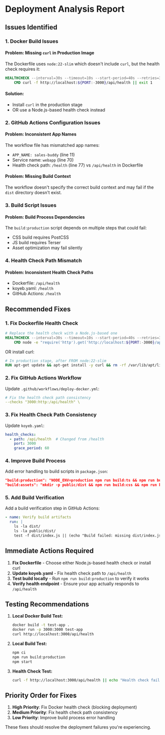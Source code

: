 # Deployment Analysis Report

## Issues Identified

### 1. **Docker Build Issues**

#### Problem: Missing `curl` in Production Image
The Dockerfile uses `node:22-slim` which doesn't include `curl`, but the health check requires it:
```dockerfile
HEALTHCHECK --interval=30s --timeout=10s --start-period=40s --retries=3 \
    CMD curl -f http://localhost:${PORT:-3000}/api/health || exit 1
```

#### Solution:
- Install `curl` in the production stage
- OR use a Node.js-based health check instead

### 2. **GitHub Actions Configuration Issues**

#### Problem: Inconsistent App Names
The workflow file has mismatched app names:
- `APP_NAME: sales-buddy` (line 11)
- Service name: `webapp` (line 70)
- Health check path: `/health` (line 77) vs `/api/health` in Dockerfile

#### Problem: Missing Build Context
The workflow doesn't specify the correct build context and may fail if the `dist` directory doesn't exist.

### 3. **Build Script Issues**

#### Problem: Build Process Dependencies
The `build:production` script depends on multiple steps that could fail:
- CSS build requires PostCSS
- JS build requires Terser
- Asset optimization may fail silently

### 4. **Health Check Path Mismatch**

#### Problem: Inconsistent Health Check Paths
- Dockerfile: `/api/health`
- koyeb.yaml: `/health`
- GitHub Actions: `/health`

## Recommended Fixes

### 1. Fix Dockerfile Health Check

```dockerfile
# Replace the health check with a Node.js-based one
HEALTHCHECK --interval=30s --timeout=10s --start-period=40s --retries=3 \
    CMD node -e "require('http').get('http://localhost:${PORT:-3000}/api/health', (res) => { process.exit(res.statusCode === 200 ? 0 : 1) }).on('error', () => process.exit(1))"
```

OR install curl:
```dockerfile
# In production stage, after FROM node:22-slim
RUN apt-get update && apt-get install -y curl && rm -rf /var/lib/apt/lists/*
```

### 2. Fix GitHub Actions Workflow

Update `.github/workflows/deploy-docker.yml`:

```yaml
# Fix the health check path consistency
--checks "3000:http:/api/health" \
```

### 3. Fix Health Check Path Consistency

Update `koyeb.yaml`:
```yaml
health_checks:
  - path: /api/health  # Changed from /health
    port: 3000
    grace_period: 60
```

### 4. Improve Build Process

Add error handling to build scripts in `package.json`:
```json
"build:production": "NODE_ENV=production npm run build:ts && npm run build:assets",
"build:assets": "mkdir -p public/dist && npm run build:css && npm run build:js",
```

### 5. Add Build Verification

Add a build verification step in GitHub Actions:
```yaml
- name: Verify build artifacts
  run: |
    ls -la dist/
    ls -la public/dist/
    test -f dist/index.js || (echo "Build failed: missing dist/index.js" && exit 1)
```

## Immediate Actions Required

1. **Fix Dockerfile** - Choose either Node.js-based health check or install curl
2. **Update koyeb.yaml** - Fix health check path to `/api/health`
3. **Test build locally** - Run `npm run build:production` to verify it works
4. **Verify health endpoint** - Ensure your app actually responds to `/api/health`

## Testing Recommendations

1. **Local Docker Build Test:**
   ```bash
   docker build -t test-app .
   docker run -p 3000:3000 test-app
   curl http://localhost:3000/api/health
   ```

2. **Local Build Test:**
   ```bash
   npm ci
   npm run build:production
   npm start
   ```

3. **Health Check Test:**
   ```bash
   curl -f http://localhost:3000/api/health || echo "Health check failed"
   ```

## Priority Order for Fixes

1. **High Priority**: Fix Docker health check (blocking deployment)
2. **Medium Priority**: Fix health check path consistency
3. **Low Priority**: Improve build process error handling

These fixes should resolve the deployment failures you're experiencing.
